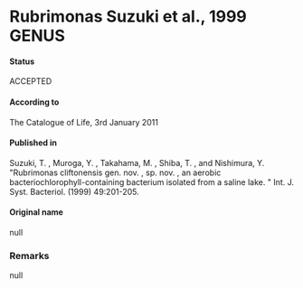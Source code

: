 Rubrimonas Suzuki et al., 1999 GENUS
=======

#### Status
ACCEPTED

#### According to
The Catalogue of Life, 3rd January 2011

#### Published in
Suzuki, T. , Muroga, Y. , Takahama, M. , Shiba, T. , and Nishimura, Y. "Rubrimonas cliftonensis gen. nov. , sp. nov. , an aerobic bacteriochlorophyll-containing bacterium isolated from a saline lake. " Int. J. Syst. Bacteriol. (1999) 49:201-205.

#### Original name
null

### Remarks
null